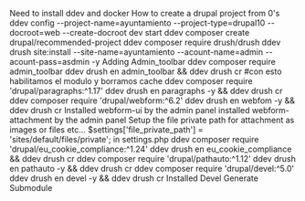 Need to install ddev and docker
How to create a drupal project from 0's
ddev config --project-name=ayuntamiento --project-type=drupal10 --docroot=web --create-docroot
dev start
ddev composer create drupal/recommended-project
ddev composer require drush/drush
ddev drush site:install --site-name=ayuntamiento --acount-name=admin --acount-pass=asdmin -y
Adding Admin_toolbar
ddev composer require admin_toolbar
ddev drush en admin_toolbar && ddev drush cr  #con esto habilitamos el modulo y borramos cache
ddev composer require 'drupal/paragraphs:^1.17'
ddev drush en paragraphs -y && ddev drush cr
ddev composer require 'drupal/webform:^6.2'
ddev drush en webfom -y && ddev drush cr
Installed webform-ui by the admin panel
installed webform-attachment by the admin panel
Setup the file private path for attachment as images or files etc... $settings['file_private_path'] = 'sites/default/files/private'; in settings.php
ddev composer require 'drupal/eu_cookie_compliance:^1.24'
ddev drush en eu_cookie_compliance && ddev drush cr
ddev composer require 'drupal/pathauto:^1.12'
ddev drush en pathauto -y && ddev drush cr 
ddev composer require 'drupal/devel:^5.0'
ddev drush en devel -y && ddev drush cr
Installed Devel Generate Submodule 